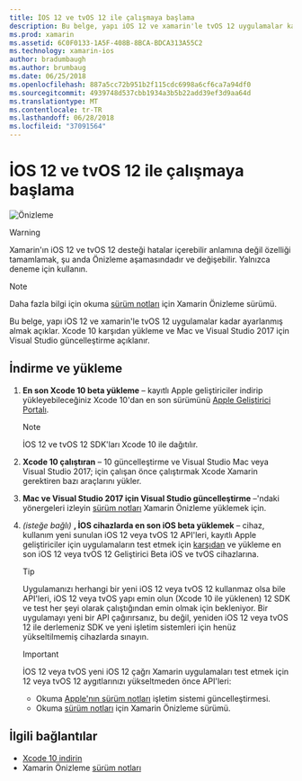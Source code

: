 ```yaml
---
title: İOS 12 ve tvOS 12 ile çalışmaya başlama
description: Bu belge, yapı iOS 12 ve xamarin'le tvOS 12 uygulamalar kadar ayarlanmış almak açıklar. Xcode 10 karşıdan yükleme ve Mac ve Visual Studio 2017 için Visual Studio güncelleştirme açıklanır.
ms.prod: xamarin
ms.assetid: 6C0F0133-1A5F-408B-8BCA-BDCA313A55C2
ms.technology: xamarin-ios
author: bradumbaugh
ms.author: brumbaug
ms.date: 06/25/2018
ms.openlocfilehash: 887a5cc72b951b2f115cdc6998a6cf6ca7a94df0
ms.sourcegitcommit: 4939748d537cbb1934a3b5b22add39ef3d9aa64d
ms.translationtype: MT
ms.contentlocale: tr-TR
ms.lasthandoff: 06/28/2018
ms.locfileid: "37091564"
---
```

# <a name="getting-started-with-ios-12-and-tvos-12"></a>İOS 12 ve tvOS 12 ile çalışmaya başlama

![Önizleme](~/media/shared/preview.png)

> [!WARNING]
> Xamarin'ın iOS 12 ve tvOS 12 desteği hatalar içerebilir anlamına değil özelliği tamamlamak, şu anda Önizleme aşamasındadır ve değişebilir. Yalnızca deneme için kullanın.

> [!NOTE]
> Daha fazla bilgi için okuma [sürüm notları](https://releases.xamarin.com/preview-release-xcode-10-beta/) için Xamarin Önizleme sürümü.

Bu belge, yapı iOS 12 ve xamarin'le tvOS 12 uygulamalar kadar ayarlanmış almak açıklar. Xcode 10 karşıdan yükleme ve Mac ve Visual Studio 2017 için Visual Studio güncelleştirme açıklanır.

## <a name="download-and-install"></a>İndirme ve yükleme

1. **En son Xcode 10 beta yükleme** – kayıtlı Apple geliştiriciler indirip yükleyebileceğiniz Xcode 10'dan en son sürümünü [Apple Geliştirici Portalı](https://developer.apple.com/download/).

   > [!NOTE]
   > İOS 12 ve tvOS 12 SDK'ları Xcode 10 ile dağıtılır.

2. **Xcode 10 çalıştıran** – 10 güncelleştirme ve Visual Studio Mac veya Visual Studio 2017; için çalışan önce çalıştırmak Xcode Xamarin gerektiren bazı araçlarını yükler.

3. **Mac ve Visual Studio 2017 için Visual Studio güncelleştirme** –'ndaki yönergeleri izleyin [sürüm notları](https://releases.xamarin.com/preview-release-xcode-10-beta/) Xamarin Önizleme yüklemek için.

4. _(isteğe bağlı)_  **, İOS cihazlarda en son iOS beta yüklemek** – cihaz, kullanım yeni sunulan iOS 12 veya tvOS 12 API'leri, kayıtlı Apple geliştiriciler için uygulamaların test etmek için [karşıdan](https://developer.apple.com/download) ve yükleme en son iOS 12 veya tvOS 12 Geliştirici Beta iOS ve tvOS cihazlarına.

   > [!TIP]
   > Uygulamanızı herhangi bir yeni iOS 12 veya tvOS 12 kullanmaz olsa bile API'leri, iOS 12 veya tvOS yapı emin olun (Xcode 10 ile yüklenen) 12 SDK ve test her şeyi olarak çalıştığından emin olmak için bekleniyor. Bir uygulamayı yeni bir API çağırırsanız, bu değil, yeniden iOS 12 veya tvOS 12 ile derlemeniz SDK ve yeni işletim sistemleri için henüz yükseltilmemiş cihazlarda sınayın.

   > [!IMPORTANT]
   > İOS 12 veya tvOS yeni iOS 12 çağrı Xamarin uygulamaları test etmek için 12 veya tvOS 12 aygıtlarınızı yükseltmeden önce API'leri:
   > - Okuma [Apple'nın sürüm notları](https://developer.apple.com/download/) işletim sistemi güncelleştirmesi.
   > - Okuma [sürüm notları](https://releases.xamarin.com/preview-release-xcode-10-beta/) için Xamarin Önizleme sürümü.

## <a name="related-links"></a>İlgili bağlantılar

- [Xcode 10 indirin](https://developer.apple.com/download/)
- Xamarin Önizleme [sürüm notları](https://releases.xamarin.com/preview-release-xcode-10-beta/)
